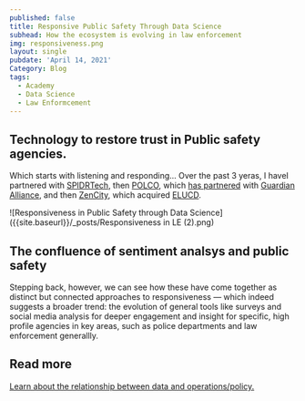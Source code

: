 ```yaml
---
published: false
title: Responsive Public Safety Through Data Science
subhead: How the ecosystem is evolving in law enforcement
img: responsiveness.png
layout: single
pubdate: 'April 14, 2021'
Category: Blog
tags:
  - Academy
  - Data Science
  - Law Enformcement
---
```

## Technology to restore trust in Public safety agencies.

Which starts with listening and responding... Over the past 3 yeras, I haveI partnered with [SPIDRTech](https://spidrtech.com), then [POLCO](https://polco.us), which [has partnered](https://blog.polco.us/polco-guardian-alliance-technologies-announce-partnership) with [Guardian Alliance](https://guardianalliancetechnologies.com/), and then [ZenCity](https://zencity.io), which acquired [ELUCD](https://ELUCD.com). 

![Responsiveness in Public Safety through Data Science]({{site.baseurl}}/_posts/Responsiveness in LE (2).png)

## The confluence of sentiment analsys and public safety
Stepping back, however, we can see how these have come together as distinct but connected approaches to responsiveness — which indeed suggests a broader trend: the evolution of general tools like surveys and social media analysis for deeper engagement and insight for specific, high profile agencies in key areas, such as police departments and law enforcement generallly.

## Read more
[Learn about the relationship between data and operations/policy.](httsp://abhinemani.com/lessons/03_data_policy.html)

